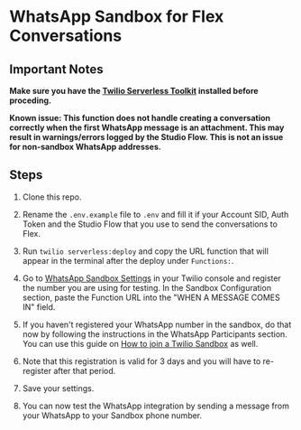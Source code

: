 # WhatsApp Sandbox for Flex Conversations

## Important Notes

**Make sure you have the [Twilio Serverless Toolkit](https://www.twilio.com/docs/labs/serverless-toolkit/getting-started) installed before proceding.**

**Known issue: This function does not handle creating a conversation correctly when the first WhatsApp message is an attachment. This may result in warnings/errors logged by the Studio Flow. This is not an issue for non-sandbox WhatsApp addresses.**

## Steps

1. Clone this repo.

2. Rename the `.env.example` file to `.env` and fill it if your Account SID, Auth Token and the Studio Flow that you use to send the conversations to Flex.

3. Run `twilio serverless:deploy` and copy the URL function that will appear in the terminal after the deploy under `Functions:`.

4. Go to [WhatsApp Sandbox Settings](https://console.twilio.com/us1/develop/sms/settings/whatsapp-sandbox?frameUrl=%2Fconsole%2Fsms%2Fwhatsapp%2Fsandbox%3Fx-target-region%3Dus1&_ga=2.242177409.2074132245.1662993239-2142102272.1654536143&_gac=1.250351348.1659991013.CjwKCAjw6MKXBhA5EiwANWLODGQK44ev5iAgqDVzkMKJnWNcrNTMGDPZEYotk2gFMFWtZcZc0mTjRBoCGdMQAvD_BwE) in your Twilio console and register the number you are using for testing. In the Sandbox Configuration section, paste the Function URL into the "WHEN A MESSAGE COMES IN" field.

5. If you haven't registered your WhatsApp number in the sandbox, do that now by following the instructions in the WhatsApp Participants section. You can use this guide on [How to join a Twilio Sandbox](https://www.twilio.com/docs/whatsapp/sandbox#how-to-join-a-twilio-sandbox) as well.

6. Note that this registration is valid for 3 days and you will have to re-register after that period.

7. Save your settings.

8. You can now test the WhatsApp integration by sending a message from your WhatsApp to your Sandbox phone number.
